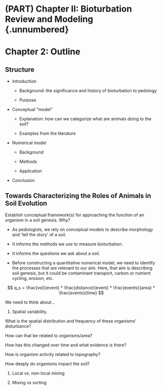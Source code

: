 # (PART) Chapter II: Bioturbation Review and Modeling {.unnumbered}

# Chapter 2: Outline



## Structure

-   Introduction

    -   Background: the significance and history of bioturbation to pedology

    -   Purpose

-   Conceptual "model"

    -   Explanation: how can we categorize what are animals doing to the soil?

    -   Examples from the literature

-   Numerical model

    -   Background

    -   Methods

    -   Application

-   Conclusion

## Towards Characterizing the Roles of Animals in Soil Evolution

Establish conceptual framework(s) for approaching the function of an organism in a soil genesis. Why?

-   As pedologists, we rely on conceptual models to describe morphology and 'tell the story' of a soil.

-   It informs the methods we use to measure bioturbation.

-   It informs the questions we ask about a soil.

-   Before constructing a quantitative numerical model, we need to identify the processes that are relevant to our aim. Here, that aim is describing soil genesis, but it could be contaminant transport, carbon or nutrient cycling, erosion, etc.

$$
q_s = \frac{vol}{event} * \frac{distance}{event} * \frac{events}{area} * \frac{events}{time}
$$

We need to think about...

1.  Spatial variability.

What is the spatial distribution and frequency of these organisms' disturbance?

How can that be related to organisms/area?

How has this changed over time and what evidence is there?

How is organism activity related to topography?

How deeply do organisms impact the soil?

1.  Local vs. non-local mixing

2.  Mixing vs sorting
